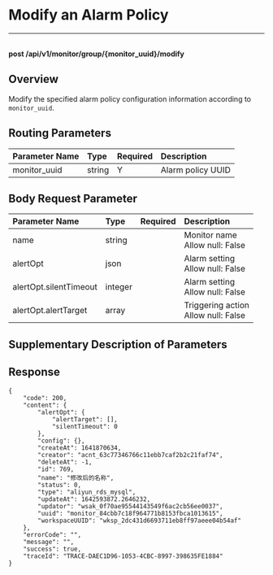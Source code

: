 # Modify an Alarm Policy

---

<br />**post /api/v1/monitor/group/\{monitor_uuid\}/modify**

## Overview
Modify the specified alarm policy configuration information according to `monitor_uuid`.




## Routing Parameters

| Parameter Name        | Type     | Required   | Description              |
|:-----------|:-------|:-----|:----------------|
| monitor_uuid | string | Y | Alarm policy UUID<br> |


## Body Request Parameter

| Parameter Name        | Type     | Required   | Description              |
|:-----------|:-------|:-----|:----------------|
| name | string |  | Monitor name<br>Allow null: False <br> |
| alertOpt | json |  | Alarm setting<br>Allow null: False <br> |
| alertOpt.silentTimeout | integer |  | Alarm setting<br>Allow null: False <br> |
| alertOpt.alertTarget | array |  | Triggering action<br>Allow null: False <br> |

## Supplementary Description of Parameters







## Response
```shell
{
    "code": 200,
    "content": {
        "alertOpt": {
            "alertTarget": [],
            "silentTimeout": 0
        },
        "config": {},
        "createAt": 1641870634,
        "creator": "acnt_63c77346766c11ebb7caf2b2c21faf74",
        "deleteAt": -1,
        "id": 769,
        "name": "修改后的名称",
        "status": 0,
        "type": "aliyun_rds_mysql",
        "updateAt": 1642593872.2646232,
        "updator": "wsak_0f70ae95544143549f6ac2cb56ee0037",
        "uuid": "monitor_84cbb7c18f964771b8153fbca1013615",
        "workspaceUUID": "wksp_2dc431d6693711eb8ff97aeee04b54af"
    },
    "errorCode": "",
    "message": "",
    "success": true,
    "traceId": "TRACE-DAEC1D96-1053-4CBC-8997-398635FE1884"
} 
```





